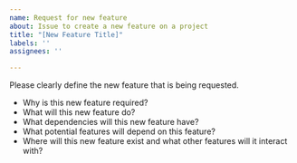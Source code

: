 ```yaml
---
name: Request for new feature
about: Issue to create a new feature on a project
title: "[New Feature Title]"
labels: ''
assignees: ''

---
```


Please clearly define the new feature that is being requested.

- Why is this new feature required?
- What will this new feature do?
- What dependencies will this new feature have?
- What potential features will depend on this feature?
- Where will this new feature exist and what other features will it interact with?
